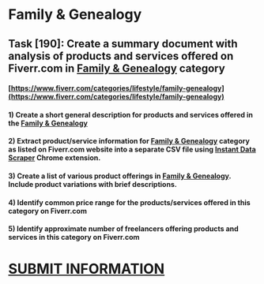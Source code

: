 # Family & Genealogy
## Task [190]: Create a summary document with analysis of products and services offered on Fiverr.com in [Family & Genealogy](https://www.fiverr.com/categories/lifestyle/family-genealogy) category
#### [https://www.fiverr.com/categories/lifestyle/family-genealogy](https://www.fiverr.com/categories/lifestyle/family-genealogy)
#### 1) Create a short general description for products and services offered in the [Family & Genealogy](https://www.fiverr.com/categories/lifestyle/family-genealogy)
#### 2) Extract product/service information for [Family & Genealogy](https://www.fiverr.com/categories/lifestyle/family-genealogy) category as listed on Fiverr.com website into a separate CSV file using [Instant Data Scraper](https://chrome.google.com/webstore/detail/instant-data-scraper/ofaokhiedipichpaobibbnahnkdoiiah) Chrome extension.
#### 3) Create a list of various product offerings in [Family & Genealogy](https://www.fiverr.com/categories/lifestyle/family-genealogy). Include product variations with brief descriptions.
#### 4) Identify common price range for the products/services offered in this category on Fiverr.com
#### 5) Identify approximate number of freelancers offering products and services in this category on Fiverr.com

# [SUBMIT INFORMATION](https://forms.office.com/r/8AEKjkLxKG)
